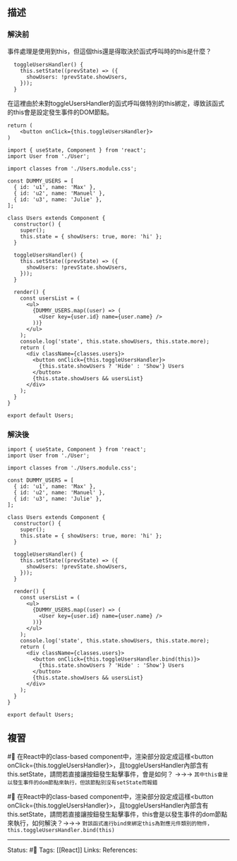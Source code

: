 ## 描述


### 解決前

事件處理是使用到this，但這個this還是得取決於函式呼叫時的this是什麼？
```
  toggleUsersHandler() {
    this.setState((prevState) => ({
      showUsers: !prevState.showUsers,
    }));
  }
```

在這裡由於未對toggleUsersHandler的函式呼叫做特別的this綁定，導致該函式的this會是設定發生事件的DOM節點。
```
return (
	<button onClick={this.toggleUsersHandler}>
)
```


```
import { useState, Component } from 'react';
import User from './User';

import classes from './Users.module.css';

const DUMMY_USERS = [
  { id: 'u1', name: 'Max' },
  { id: 'u2', name: 'Manuel' },
  { id: 'u3', name: 'Julie' },
];

class Users extends Component {
  constructor() {
    super();
    this.state = { showUsers: true, more: 'hi' };
  }

  toggleUsersHandler() {
    this.setState((prevState) => ({
      showUsers: !prevState.showUsers,
    }));
  }

  render() {
    const usersList = (
      <ul>
        {DUMMY_USERS.map((user) => (
          <User key={user.id} name={user.name} />
        ))}
      </ul>
    );
    console.log('state', this.state.showUsers, this.state.more);
    return (
      <div className={classes.users}>
        <button onClick={this.toggleUsersHandler}>
          {this.state.showUsers ? 'Hide' : 'Show'} Users
        </button>
        {this.state.showUsers && usersList}
      </div>
    );
  }
}

export default Users;

```

### 解決後
```
import { useState, Component } from 'react';
import User from './User';

import classes from './Users.module.css';

const DUMMY_USERS = [
  { id: 'u1', name: 'Max' },
  { id: 'u2', name: 'Manuel' },
  { id: 'u3', name: 'Julie' },
];

class Users extends Component {
  constructor() {
    super();
    this.state = { showUsers: true, more: 'hi' };
  }

  toggleUsersHandler() {
    this.setState((prevState) => ({
      showUsers: !prevState.showUsers,
    }));
  }

  render() {
    const usersList = (
      <ul>
        {DUMMY_USERS.map((user) => (
          <User key={user.id} name={user.name} />
        ))}
      </ul>
    );
    console.log('state', this.state.showUsers, this.state.more);
    return (
      <div className={classes.users}>
        <button onClick={this.toggleUsersHandler.bind(this)}>
          {this.state.showUsers ? 'Hide' : 'Show'} Users
        </button>
        {this.state.showUsers && usersList}
      </div>
    );
  }
}

export default Users;
```

## 複習

#🧠 在React中的class-based component中，渲染部分設定成這樣\<button onClick=\{this.toggleUsersHandler\}\>，且toggleUsersHandler內部含有this.setState，請問若直接讓按鈕發生點擊事件，會是如何？ ->->-> `其中this會是以發生事件的dom節點來執行，但該節點別沒有setState而報錯`
<!--SR:!2024-11-23,461,250-->

#🧠 在React中的class-based component中，渲染部分設定成這樣\<button onClick=\{this.toggleUsersHandler\}\>，且toggleUsersHandler內部含有this.setState，請問若直接讓按鈕發生點擊事件，this會是以發生事件的dom節點來執行，如何解決？->->-> `對該函式進行bind來綁定this為對應元件類別的物件，this.toggleUsersHandler.bind(this)`
<!--SR:!2024-10-16,424,250-->

---
Status: #🌱 
Tags:
[[React]]
Links:
References: